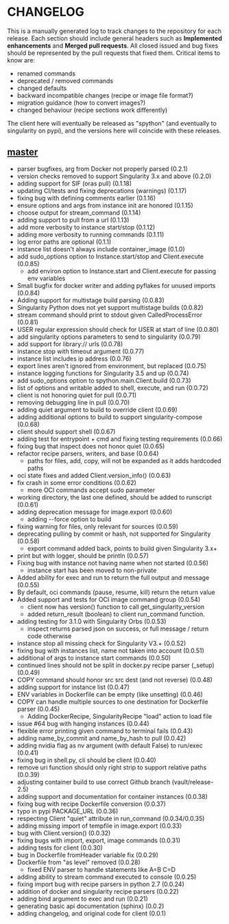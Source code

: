 # CHANGELOG

This is a manually generated log to track changes to the repository for each release. 
Each section should include general headers such as **Implemented enhancements** 
and **Merged pull requests**. All closed issued and bug fixes should be 
represented by the pull requests that fixed them.
Critical items to know are:

 - renamed commands
 - deprecated / removed commands
 - changed defaults
 - backward incompatible changes (recipe or image file format?)
 - migration guidance (how to convert images?)
 - changed behaviour (recipe sections work differently)

The client here will eventually be released as "spython" (and eventually to
singularity on pypi), and the versions here will coincide with these releases.

## [master](https://github.com/singularityhub/singularity-cli/tree/master)
 - parser bugfixes, arg from Docker not properly parsed (0.2.1)
 - version checks removed to support Singularity 3.x and above (0.2.0)
 - adding support for SIF (oras pull) (0.1.18)
 - updating CI/tests and fixing deprecations (warnings) (0.1.17)
 - fixing bug with defining comments earlier (0.1.16)
 - ensure options and args from instance init are honored (0.1.15)
 - choose output for stream_command (0.1.14)
 - adding support to pull from a url (0.1.13)
 - add more verbosity to instance start/stop (0.1.12)
 - adding more verbosity to running commands (0.1.11)
 - log error paths are optional (0.1.1)
 - instance list doesn't always include container_image (0.1.0)
 - add sudo_options option to Instance.start/stop and Client.execute (0.0.85)
   - add environ option to Instance.start and Client.execute for passing env variables
 - Small bugfix for docker writer and adding pyflakes for unused imports (0.0.84)
 - Adding support for multistage build parsing (0.0.83)
 - Singularity Python does not yet support multistage builds (0.0.82)
 - stream command should print to stdout given CalledProcessError (0.0.81)
 - USER regular expression should check for USER at start of line (0.0.80)
 - add singularity options parameters to send to singularity (0.0.79)
 - add support for library:// urls (0.0.78)
 - instance stop with timeout argument (0.0.77)
 - instance list includes ip address (0.0.76)
 - export lines aren't ignored from environment, but replaced (0.0.75)
 - instance logging functions for Singularity 3.5 and up (0.0.74)
 - add sudo_options option to spython.main.Client.build (0.0.73)
 - list of options and writable added to shell, execute, and run (0.0.72)
 - client is not honoring quiet for pull (0.0.71)
 - removing debugging line in pull (0.0.70)
 - adding quiet argument to build to override client (0.0.69)
 - adding additional options to build to support singularity-compose (0.0.68)
 - client should support shell (0.0.67)
 - adding test for entrypoint + cmd and fixing testing requirements (0.0.66)
 - fixing bug that inspect does not honor quiet (0.0.65)
 - refactor recipe parsers, writers, and base (0.0.64)
   - paths for files, add, copy, will not be expanded as it adds hardcoded paths
 - oci state fixes and added Client.version_info() (0.0.63)
 - fix crash in some error conditions (0.0.62)
   - more OCI commands accept sudo parameter
 - working directory, the last one defined, should be added to runscript (0.0.61)
 - adding deprecation message for image.export (0.0.60)
   - adding --force option to build
 - fixing warning for files, only relevant for sources (0.0.59)
 - deprecating pulling by commit or hash, not supported for Singularity (0.0.58)
   - export command added back, points to build given Singularity 3.x+
 - print but with logger, should be println (0.0.57)
 - Fixing bug with instance not having name when not started (0.0.56)
   - instance start has been moved to non-private
 - Added ability for exec and run to return the full output and message (0.0.55)
  - By default, oci commands (pause, resume, kill) return the return value
 - Added support and tests for OCI image command group (0.0.54)
   - client now has version() function to call get_singularity_version
   - added return_result (boolean) to client run_command function.
 - adding testing for 3.1.0 with Singularity Orbs (0.0.53)
   - inspect returns parsed json on success, or full message / return code otherwise
 - instance stop all missing check for Singularity V3.+ (0.0.52)
 - fixing bug with instances list, name not taken into account (0.0.51)
 - additional of args to instance start commands (0.0.50)
 - continued lines should not be split in docker.py recipe parser (_setup) (0.0.49)
 - COPY command should honor src src dest (and not reverse) (0.0.48)
 - adding support for instance list (0.0.47)
 - ENV variables in Dockerfile can be empty (like unsetting) (0.0.46)
 - COPY can handle multiple sources to one destination for Dockerfile parser (0.0.45)
   - Adding DockerRecipe, SingularityRecipe "load" action to load file
 - issue #64 bug with hanging instances (0.0.44)
 - flexible error printing given command to terminal fails (0.0.43)
 - adding name_by_commit and name_by_hash to pull (0.0.42)
 - adding nvidia flag as nv argument (with default False) to run/exec (0.0.41)
 - fixing bug in shell.py, cli should be client (0.0.40)
 - remove uri function should only right strip to support relative paths (0.0.39)
 - adjusting container build to use correct Github branch (vault/release-2.5)
 - adding support and documentation for container instances (0.0.38)
 - fixing bug with recipe Dockerfile conversion (0.0.37)
 - typo in pypi PACKAGE_URL (0.0.36)
 - respecting Client "quiet" attribute in run_command  (0.0.34/0.0.35)
 - adding missing import of tempfile in image.export (0.0.33)
 - bug with Client.version() (0.0.32)
 - fixing bugs with import, export, image commands (0.0.31)
 - adding tests for client (0.0.30)
 - bug in Dockerfile fromHeader variable fix (0.0.29)
 - Dockerfile from "as level" removed (0.0.28)
   - fixed ENV parser to handle statements like A=B C=D
 - adding ability to stream command executed to console (0.0.25)
 - fixing import bug with recipe parsers in python 2.7 (0.0.24)
 - addition of docker and singularity recipe parsers (0.0.22)
 - adding bind argument to exec and run (0.0.21)
 - generating basic api documentation (sphinx) (0.0.2)
 - adding changelog, and original code for client  (0.0.1)
